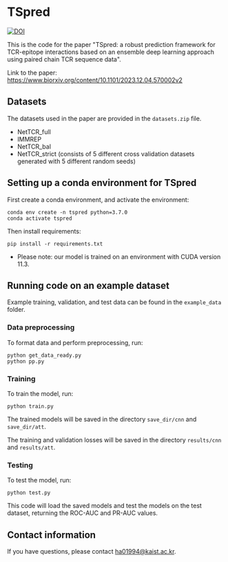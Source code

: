 # TSpred
[![DOI](https://zenodo.org/badge/DOI/10.5281/zenodo.10347986.svg)](https://doi.org/10.5281/zenodo.10347986)


This is the code for the paper "TSpred: a robust prediction framework for TCR-epitope interactions based on an ensemble deep learning approach using paired chain TCR sequence data". 

Link to the paper: https://www.biorxiv.org/content/10.1101/2023.12.04.570002v2


## Datasets
The datasets used in the paper are provided in the `datasets.zip` file. 
- NetTCR_full
- IMMREP
- NetTCR_bal
- NetTCR_strict (consists of 5 different cross validation datasets generated with 5 different random seeds)


## Setting up a conda environment for TSpred
First create a conda environment, and activate the environment:
```
conda env create -n tspred python=3.7.0
conda activate tspred
```
Then install requirements:
```
pip install -r requirements.txt
```
* Please note: our model is trained on an environment with CUDA version 11.3.


## Running code on an example dataset
Example training, validation, and test data can be found in the `example_data` folder. 

### Data preprocessing
To format data and perform preprocessing, run:
```
python get_data_ready.py
python pp.py
```
### Training
To train the model, run:
```
python train.py
```
The trained models will be saved in the directory `save_dir/cnn` and `save_dir/att`.

The training and validation losses will be saved in the directory `results/cnn` and `results/att`.
### Testing
To test the model, run:
```
python test.py
```
This code will load the saved models and test the models on the test dataset, returning the ROC-AUC and PR-AUC values. 

## Contact information
If you have questions, please contact ha01994@kaist.ac.kr.


